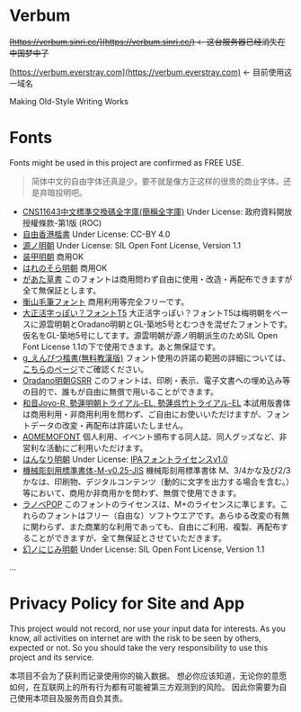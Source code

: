 # Verbum

<del>[https://verbum.sinri.cc/](https://verbum.sinri.cc/) ← 这台服务器已经消失在中国梦中了</del>

[https://verbum.everstray.com](https://verbum.everstray.com) ← 目前使用这一域名

Making Old-Style Writing Works


# Fonts

Fonts might be used in this project are confirmed as FREE USE.

> 简体中文的自由字体还真是少，要不就是像方正这样的很贵的商业字体。还是弃暗投明吧。

* [CNS11643中文標準交換碼全字庫(簡稱全字庫)](https://data.gov.tw/dataset/5961) Under License: 政府資料開放授權條款-第1版 (ROC)
* [自由香港楷書](https://freehkfonts.opensource.hk/home/) Under License: CC-BY 4.0
* [源ノ明朝](https://adobe.ly/SourceHanSerif) Under License: SIL Open Font License, Version 1.1
* [装甲明朝](http://fontfree.me/2668)  商用OK
* [はれのそら明朝](http://fontfree.me/1148) 商用OK
* [があた草書](https://booth.pm/ja/items/318557) このフォントは商用問わず自由に使用・改造・再配布できますが全て無保証とします。
* [衡山毛筆フォント](https://opentype.jp/kouzanmouhitufont.htm) 商用利用等完全フリーです。
* [大正活字っぽい？フォントT5](https://booth.pm/ja/items/738177) 大正活字っぽい？フォントT5は梅明朝をベースに源雲明朝とOradano明朝とGL-築地5号とむつきを混ぜたフォントです。仮名をGL-築地5号にしてます。源雲明朝が源ノ明朝派生のためSIL Open Font License 1.1の下で使用できます。あと無保証です。
* [g_えんぴつ楷書(無料教漢版)](https://zarasu.booth.pm/items/389721) フォント使用の許諾の範囲の詳細については、[こちらのページ](http://font.animehack.jp/#rule)でご確認ください。
* [Oradano明朝GSRR](http://www.asahi-net.or.jp/~sd5a-ucd/freefonts/Oradano-Mincho/) このフォントは、印刷・表示、電子文書への埋め込み等の目的で、誰もが自由に無償で用いることができます。
* [和音Joyo-R, 勢蓮明朝トライアル-EL, 勢蓮呉竹トライアル-EL](http://www.typoren.com/trialfont.html) 本試用版書体は商用利用・非商用利用を問わず、ご自由にお使いいただけますが、フォントデータの改変・再配布は許諾いたしません。
* [AOMEMOFONT](https://booth.pm/ja/items/118072) 個人利用、イベント頒布する同人誌、同人グッズなど、非営利な活動にご利用いただけます。
* [はんなり明朝](http://typingart.net/?p=44)  Under License: [IPAフォントライセンスv1.0](http://ipafont.ipa.go.jp/ipa_font_license_v1.html)
* [機械彫刻用標準書体-M-v0.25-JIS](https://font.kim) 機械彫刻用標準書体 M、3/4かな及び2/3かなは、印刷物、デジタルコンテンツ（動的に文字を出力する場合を含む。）等において、商用か非商用かを問わず、無償で使用できます。
* [ラノベPOP](http://www.fontna.com/) このフォントのライセンスは、M+のライセンスに準じます。これらのフォントはフリー（自由な）ソフトウエアです。あらゆる改変の有無に関わらず、また商業的な利用であっても、自由にご利用、複製、再配布することができますが、全て無保証とさせていただきます。
* [幻ノにじみ明朝](https://www.flopdesign.com) Under License: SIL Open Font License, Version 1.1

...

# Privacy Policy for Site and App

This project would not record, nor use your input data for interests. 
As you know, all activities on internet are with the risk to be seen by others, expected or not.
So you should take the very responsibility to use this project and its service.

本项目不会为了获利而记录使用你的输入数据。
想必你应该知道，无论你的意愿如何，在互联网上的所有行为都有可能被第三方观测到的风险。
因此你需要为自己使用本项目及服务而自负其责。